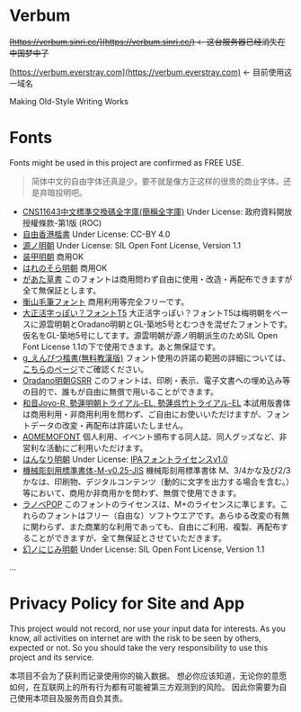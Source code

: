 # Verbum

<del>[https://verbum.sinri.cc/](https://verbum.sinri.cc/) ← 这台服务器已经消失在中国梦中了</del>

[https://verbum.everstray.com](https://verbum.everstray.com) ← 目前使用这一域名

Making Old-Style Writing Works


# Fonts

Fonts might be used in this project are confirmed as FREE USE.

> 简体中文的自由字体还真是少，要不就是像方正这样的很贵的商业字体。还是弃暗投明吧。

* [CNS11643中文標準交換碼全字庫(簡稱全字庫)](https://data.gov.tw/dataset/5961) Under License: 政府資料開放授權條款-第1版 (ROC)
* [自由香港楷書](https://freehkfonts.opensource.hk/home/) Under License: CC-BY 4.0
* [源ノ明朝](https://adobe.ly/SourceHanSerif) Under License: SIL Open Font License, Version 1.1
* [装甲明朝](http://fontfree.me/2668)  商用OK
* [はれのそら明朝](http://fontfree.me/1148) 商用OK
* [があた草書](https://booth.pm/ja/items/318557) このフォントは商用問わず自由に使用・改造・再配布できますが全て無保証とします。
* [衡山毛筆フォント](https://opentype.jp/kouzanmouhitufont.htm) 商用利用等完全フリーです。
* [大正活字っぽい？フォントT5](https://booth.pm/ja/items/738177) 大正活字っぽい？フォントT5は梅明朝をベースに源雲明朝とOradano明朝とGL-築地5号とむつきを混ぜたフォントです。仮名をGL-築地5号にしてます。源雲明朝が源ノ明朝派生のためSIL Open Font License 1.1の下で使用できます。あと無保証です。
* [g_えんぴつ楷書(無料教漢版)](https://zarasu.booth.pm/items/389721) フォント使用の許諾の範囲の詳細については、[こちらのページ](http://font.animehack.jp/#rule)でご確認ください。
* [Oradano明朝GSRR](http://www.asahi-net.or.jp/~sd5a-ucd/freefonts/Oradano-Mincho/) このフォントは、印刷・表示、電子文書への埋め込み等の目的で、誰もが自由に無償で用いることができます。
* [和音Joyo-R, 勢蓮明朝トライアル-EL, 勢蓮呉竹トライアル-EL](http://www.typoren.com/trialfont.html) 本試用版書体は商用利用・非商用利用を問わず、ご自由にお使いいただけますが、フォントデータの改変・再配布は許諾いたしません。
* [AOMEMOFONT](https://booth.pm/ja/items/118072) 個人利用、イベント頒布する同人誌、同人グッズなど、非営利な活動にご利用いただけます。
* [はんなり明朝](http://typingart.net/?p=44)  Under License: [IPAフォントライセンスv1.0](http://ipafont.ipa.go.jp/ipa_font_license_v1.html)
* [機械彫刻用標準書体-M-v0.25-JIS](https://font.kim) 機械彫刻用標準書体 M、3/4かな及び2/3かなは、印刷物、デジタルコンテンツ（動的に文字を出力する場合を含む。）等において、商用か非商用かを問わず、無償で使用できます。
* [ラノベPOP](http://www.fontna.com/) このフォントのライセンスは、M+のライセンスに準じます。これらのフォントはフリー（自由な）ソフトウエアです。あらゆる改変の有無に関わらず、また商業的な利用であっても、自由にご利用、複製、再配布することができますが、全て無保証とさせていただきます。
* [幻ノにじみ明朝](https://www.flopdesign.com) Under License: SIL Open Font License, Version 1.1

...

# Privacy Policy for Site and App

This project would not record, nor use your input data for interests. 
As you know, all activities on internet are with the risk to be seen by others, expected or not.
So you should take the very responsibility to use this project and its service.

本项目不会为了获利而记录使用你的输入数据。
想必你应该知道，无论你的意愿如何，在互联网上的所有行为都有可能被第三方观测到的风险。
因此你需要为自己使用本项目及服务而自负其责。